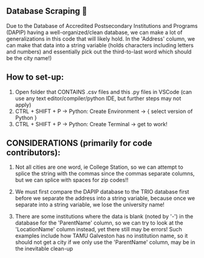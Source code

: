 ## Database Scraping 🐍

Due to the Database of Accredited Postsecondary Institutions and Programs (DAPIP) having a 
well-organized/clean database, we can make a lot of generalizations in this code that will likely hold.
In the 'Address' column, we can make that data into a string variable (holds characters including
letters and numbers) and essentially pick out the third-to-last word which should be the city name!)

## How to set-up:

1. Open folder that CONTAINS .csv files and this .py files in VSCode (can use any text editor/compiler/python IDE, but further steps may not apply)
2. CTRL + SHIFT + P -> Python: Create Environment -> { select version of Python }
3. CTRL + SHIFT + P -> Python: Create Terminal -> get to work!


## CONSIDERATIONS (primarily for code contributors):

1. Not all cities are one word, ie College Station, so we can attempt to splice the string with the
commas since the commas separate columns, but we can splice with spaces for zip codes!!

2. We must first compare the DAPIP database to the TRIO database first before we separate the address
into a string variable, because once we separate into a string variable, we lose the university name!

3. There are some institutions where the data is blank (noted by '-') in the database for the 'ParentName'
column, so we can try to look at the 'LocationName' column instead, yet there still may be errors! Such
examples include how TAMU Galveston has no institution name, so it should not get a city if we only
use the 'ParentName' column, may be in the inevitable clean-up
